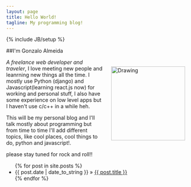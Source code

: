 ```yaml
---
layout: page
title: Hello World!
tagline: My programming blog!
---
```

{% include JB/setup %}

##I'm Gonzalo Almeida


<img src="{{ site.url }}/assets/images/gonzo.jpg" alt="Drawing" style="width: 200px; float: right; padding: 20px;"/>


_A freelance web developer and traveler_, I love meeting new people and leanrning new things all the time.
I mostly use Python (django) and Javascript(learning react.js now) for working and personal stuff, I also have some experience on low level apps but I haven't use c/c++ in a while heh.


This will be my personal blog and I'll talk mostly about programming but from time to time I'll
add different topics, like cool places, cool things to do, python and javascript!.

please stay tuned for rock and roll!!


<ul class="posts">
  {% for post in site.posts %}
    <li><span>{{ post.date | date_to_string }}</span> &raquo; <a href="{{ BASE_PATH }}{{ post.url }}">{{ post.title }}</a></li>
  {% endfor %}
</ul>

